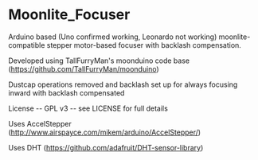 # Moonlite_Focuser
Arduino based (Uno confirmed working, Leonardo not working) moonlite-compatible stepper motor-based 
focuser with backlash compensation.

Developed using TallFurryMan's moonduino code base (https://github.com/TallFurryMan/moonduino)

Dustcap operations removed and backlash set up for always focusing inward with backlash compensated

License -- GPL v3 -- see LICENSE for full details

Uses AccelStepper (http://www.airspayce.com/mikem/arduino/AccelStepper/)

Uses DHT (https://github.com/adafruit/DHT-sensor-library)
